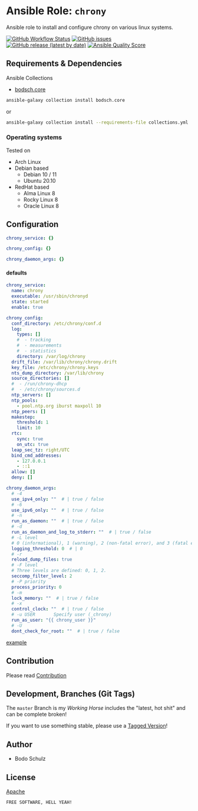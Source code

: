 
# Ansible Role:  `chrony`

Ansible role to install and configure chrony on various linux systems.

[![GitHub Workflow Status](https://img.shields.io/github/actions/workflow/status/bodsch/ansible-chrony/main.yml?branch=main)][ci]
[![GitHub issues](https://img.shields.io/github/issues/bodsch/ansible-chrony)][issues]
[![GitHub release (latest by date)](https://img.shields.io/github/v/release/bodsch/ansible-chrony)][releases]
[![Ansible Quality Score](https://img.shields.io/ansible/quality/50067?label=role%20quality)][quality]

[ci]: https://github.com/bodsch/ansible-chrony/actions
[issues]: https://github.com/bodsch/ansible-chrony/issues?q=is%3Aopen+is%3Aissue
[releases]: https://github.com/bodsch/ansible-chrony/releases
[quality]: https://galaxy.ansible.com/bodsch/chrony

## Requirements & Dependencies

Ansible Collections

- [bodsch.core](https://github.com/bodsch/ansible-collection-core)

```bash
ansible-galaxy collection install bodsch.core
```
or
```bash
ansible-galaxy collection install --requirements-file collections.yml
```

### Operating systems

Tested on

* Arch Linux
* Debian based
    - Debian 10 / 11
    - Ubuntu 20.10
* RedHat based
    - Alma Linux 8
    - Rocky Linux 8
    - Oracle Linux 8

## Configuration

```yaml
chrony_service: {}

chrony_config: {}

chrony_daemon_args: {}
```

#### defaults

```yaml
chrony_service:
  name: chrony
  executable: /usr/sbin/chronyd
  state: started
  enable: true

chrony_config:
  conf_directory: /etc/chrony/conf.d
  log:
    types: []
    #  - tracking
    #  - measurements
    #  - statistics
    directory: /var/log/chrony
  drift_file: /var/lib/chrony/chrony.drift
  key_file: /etc/chrony/chrony.keys
  nts_dump_directory: /var/lib/chrony
  source_directories: []
  #  - /run/chrony-dhcp
  #  - /etc/chrony/sources.d
  ntp_servers: []
  ntp_pools:
    - pool.ntp.org iburst maxpoll 10
  ntp_peers: []
  makestep:
    threshold: 1
    limit: 10
  rtc:
    sync: true
    on_utc: true
  leap_sec_tz: right/UTC
  bind_cmd_addresses:
    - 127.0.0.1
    - ::1
  allow: []
  deny: []

chrony_daemon_args:
  # -4
  use_ipv4_only: ""  # | true / false
  # -6
  use_ipv6_only: ""  # | true / false
  # -n
  run_as_daemon: ""  # | true / false
  # -d
  run_as_daemon_and_log_to_stderr: ""  # | true / false
  # -L level
  # 0 (informational), 1 (warning), 2 (non-fatal error), and 3 (fatal error)
  logging_threshold: 0  # | 0
  # -r
  reload_dump_files: true
  # -F level
  # Three levels are defined: 0, 1, 2.
  seccomp_filter_level: 2
  # -P priority
  process_priority: 0
  # -m
  lock_memory: ""  # | true / false
  # -x
  control_clock: ""  # | true / false
  # -u USER       Specify user (_chrony)
  run_as_user: "{{ chrony_user }}"
  # -U
  dont_check_for_root: ""  # | true / false
```


[example](molecule/default/group_vars/all/vars.yml)

    
## Contribution

Please read [Contribution](CONTRIBUTING.md)

## Development,  Branches (Git Tags)

The `master` Branch is my *Working Horse* includes the "latest, hot shit" and can be complete broken!

If you want to use something stable, please use a [Tagged Version](https://github.com/bodsch/ansible-chrony/tags)!


## Author

- Bodo Schulz

## License

[Apache](LICENSE)

`FREE SOFTWARE, HELL YEAH!`
    

